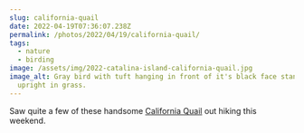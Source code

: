 ```yaml
---
slug: california-quail
date: 2022-04-19T07:36:07.238Z
permalink: /photos/2022/04/19/california-quail/
tags:
  - nature
  - birding
image: /assets/img/2022-catalina-island-california-quail.jpg
image_alt: Gray bird with tuft hanging in front of it's black face standing
  upright in grass.
---
```

Saw quite a few of these handsome [California Quail](https://ebird.org/species/calqua) out hiking this weekend.
